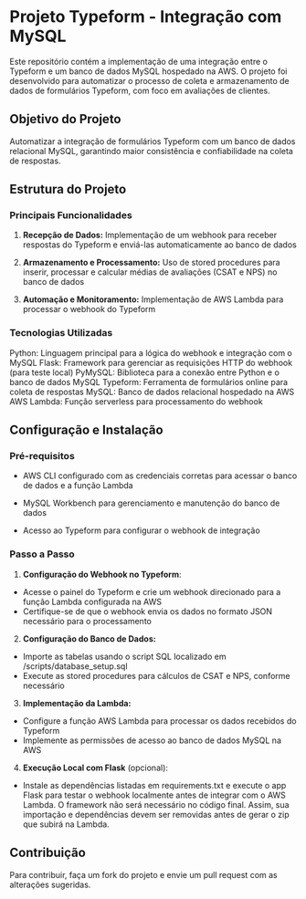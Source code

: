 # Projeto Typeform - Integração com MySQL

Este repositório contém a implementação de uma integração entre o Typeform e um banco de dados MySQL hospedado na AWS. O projeto foi desenvolvido para automatizar o processo de coleta e armazenamento de dados de formulários Typeform, com foco em avaliações de clientes.

## Objetivo do Projeto

Automatizar a integração de formulários Typeform com um banco de dados relacional MySQL, garantindo maior consistência e confiabilidade na coleta de respostas.

## Estrutura do Projeto
### Principais Funcionalidades
1. **Recepção de Dados:** Implementação de um webhook para receber respostas do Typeform e enviá-las automaticamente ao banco de dados
   
2. **Armazenamento e Processamento:** Uso de stored procedures para inserir, processar e calcular médias de avaliações (CSAT e NPS) no banco de dados
   
3. **Automação e Monitoramento:** Implementação de AWS Lambda para processar o webhook do Typeform

### Tecnologias Utilizadas
Python: Linguagem principal para a lógica do webhook e integração com o MySQL
Flask: Framework para gerenciar as requisições HTTP do webhook (para teste local)
PyMySQL: Biblioteca para a conexão entre Python e o banco de dados MySQL
Typeform: Ferramenta de formulários online para coleta de respostas
MySQL: Banco de dados relacional hospedado na AWS
AWS Lambda: Função serverless para processamento do webhook

## Configuração e Instalação
### Pré-requisitos
- AWS CLI configurado com as credenciais corretas para acessar o banco de dados e a função Lambda
  
- MySQL Workbench para gerenciamento e manutenção do banco de dados
  
- Acesso ao Typeform para configurar o webhook de integração

### Passo a Passo
1. **Configuração do Webhook no Typeform**:
- Acesse o painel do Typeform e crie um webhook direcionado para a função Lambda configurada na AWS
- Certifique-se de que o webhook envia os dados no formato JSON necessário para o processamento

2. **Configuração do Banco de Dados:**
- Importe as tabelas usando o script SQL localizado em /scripts/database_setup.sql
- Execute as stored procedures para cálculos de CSAT e NPS, conforme necessário

3. **Implementação da Lambda:**

- Configure a função AWS Lambda para processar os dados recebidos do Typeform
- Implemente as permissões de acesso ao banco de dados MySQL na AWS

4. **Execução Local com Flask** (opcional):
- Instale as dependências listadas em requirements.txt e execute o app Flask para testar o webhook localmente antes de integrar com o AWS Lambda. O framework não será necessário no código final. Assim, sua importação e dependências devem ser removidas antes de gerar o zip que subirá na Lambda.

## Contribuição
Para contribuir, faça um fork do projeto e envie um pull request com as alterações sugeridas.
